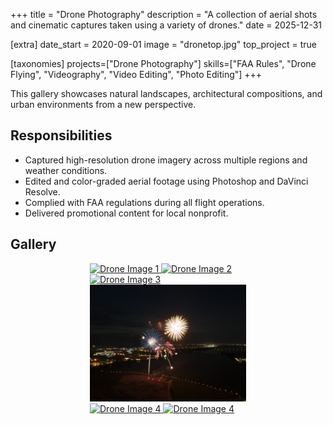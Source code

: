 +++
title = "Drone Photography"
description = "A collection of aerial shots and cinematic captures taken using a variety of drones."
date = 2025-12-31

[extra]
date_start = 2020-09-01
image = "dronetop.jpg" 
top_project = true

[taxonomies]
projects=["Drone Photography"]
skills=["FAA Rules", "Drone Flying", "Videography", "Video Editing", "Photo Editing"]
+++

This gallery showcases natural landscapes, architectural compositions, and urban environments from a new perspective.

## Responsibilities

- Captured high-resolution drone imagery across multiple regions and weather conditions.
- Edited and color-graded aerial footage using Photoshop and DaVinci Resolve.
- Complied with FAA regulations during all flight operations.
- Delivered promotional content for local nonprofit.

## Gallery

<div style="width: 100%; max-width: 250px; margin: 0 auto;" class="px-4">
  <div class="grid grid-cols-1 sm:grid-cols-2 md:grid-cols-3 lg:grid-cols-4 gap-4 mt-6">
    <a href="/images/dronetop.jpg" class="glightbox" data-gallery="drone-gallery">
      <img src="/images/dronetop.jpg" alt="Drone Image 1" class="w-full h-48 object-cover rounded shadow-md cursor-pointer" />
    </a>
    <a href="/images/dronewater.jpg" class="glightbox" data-gallery="drone-gallery">
      <img src="/images/dronewater.jpg" alt="Drone Image 2" class="w-full h-48 object-cover rounded shadow-md cursor-pointer" />
    </a>
    <a href="/images/dronewater2.jpg" class="glightbox" data-gallery="drone-gallery">
      <img src="/images/dronewater2.jpg" alt="Drone Image 3" class="w-full h-48 object-cover rounded shadow-md cursor-pointer" />
    </a>
    <a href="/images/firework.jpg" class="glightbox" data-gallery="drone-gallery">
      <img src="/images/firework.jpg" alt="Drone Image 4" class="w-full h-48 object-cover rounded shadow-md cursor-pointer" />
    </a>
        <a href="/images/kimberly.jpg" class="glightbox" data-gallery="drone-gallery">
      <img src="/images/kimberly.jpg" alt="Drone Image 4" class="w-full h-48 object-cover rounded shadow-md cursor-pointer" />
    </a>
        <a href="/images/beach.jpg" class="glightbox" data-gallery="drone-gallery">
      <img src="/images/beach.jpg" alt="Drone Image 4" class="w-full h-48 object-cover rounded shadow-md cursor-pointer" />
    </a>
  </div>
</div>


<!-- <div class="grid grid-cols-1 sm:grid-cols-2 md:grid-cols-3 gap-4 mt-6">
  <a href="/images/dronetop.jpg" class="glightbox" data-gallery="drone-gallery">
    <img src="/images/dronetop.jpg" alt="Drone Image 1" class="w-48 h-48 object-cover rounded shadow-md cursor-pointer" />
  </a>
  <a href="/images/dronewater.jpg" class="glightbox" data-gallery="drone-gallery">
    <img src="/images/dronewater.jpg" alt="Drone Image 2" class="w-48 h-48 object-cover rounded shadow-md cursor-pointer" />
  </a>
  <a href="/images/dronewater2.jpg" class="glightbox" data-gallery="drone-gallery">
    <img src="/images/dronewater2.jpg" alt="Drone Image 1" class="w-48 h-48 object-cover rounded shadow-md cursor-pointer" />
  </a>
  <a href="/images/dronewater.jpg" class="glightbox" data-gallery="drone-gallery">
    <img src="/images/dronewater.jpg" alt="Drone Image 2" class="w-48 h-48 object-cover rounded shadow-md cursor-pointer" />
  </a>
    <a href="/images/kimberly.jpg" class="glightbox" data-gallery="drone-gallery">
    <img src="/images/kimberly.jpg" alt="Drone Image 1" class="w-48 h-48 object-cover rounded shadow-md cursor-pointer" />
  </a>
  <a href="/images/firework.jpg" class="glightbox" data-gallery="drone-gallery">
    <img src="/images/firework.jpg" alt="Drone Image 2" class="w-48 h-48 object-cover rounded shadow-md cursor-pointer" />
  </a>
  <a href="/images/beach.jpg" class="glightbox" data-gallery="drone-gallery">
    <img src="/images/beach.jpg" alt="Drone Image 2" class="w-48 h-48 object-cover rounded shadow-md cursor-pointer" />
  </a> -->

</div>
